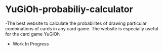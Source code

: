 # YuGiOh-probabiliy-calculator
-The best website to calculate the probabilites of drawing particular combinations of cards in any card game. The website is especially useful for the card game YuGiOh
- Work In Progress